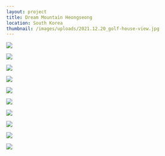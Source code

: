 ```yaml
---
layout: project
title: Dream Mountain Heongseong
location: South Korea
thumbnail: /images/uploads/2021.12.20_golf-house-view.jpg
---
```

![](/images/uploads/2021.12.20_low-rise-type-living.jpg)

![](/images/uploads/2021.12.16_residence-a-view.jpg)

![](/images/uploads/2021.12.20_terrace.jpg)

![](/images/uploads/2021.12.20_low-rise-type-portait.jpg)

![](/images/uploads/2021.12.20_infinity-pool.jpg)

![](/images/uploads/overall_.png)

![](/images/uploads/1_.png)

![](/images/uploads/3_.png)

![](/images/uploads/zo_.png)

![](/images/uploads/overall_t.png)